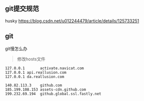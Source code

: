 ## git提交规范
husky
https://blog.csdn.net/u012244479/article/details/125733251

## git

git慢怎么办

> 修改hosts文件

```
127.0.0.1       activate.navicat.com
127.0.0.1 api.reallusion.com
127.0.0.1 da.reallusion.com

140.82.113.3    github.com
185.199.108.153 assets-cdn.github.com
199.232.69.194  github.global.ssl.fastly.net
```


